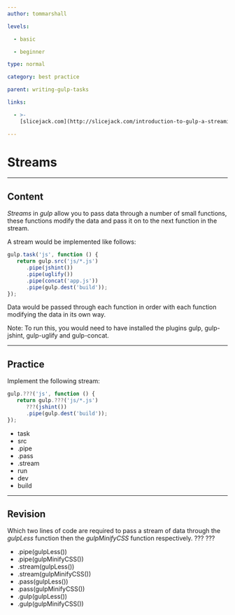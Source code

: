 ```yaml
---
author: tommarshall

levels:

  - basic

  - beginner

type: normal

category: best practice

parent: writing-gulp-tasks

links:

  - >-
    [slicejack.com](http://slicejack.com/introduction-to-gulp-a-streaming-javascript-task-runner/){website}

---
```

# Streams

---
## Content

*Streams* in *gulp* allow you to pass data through a number of small functions, these functions modify the data and pass it on to the next function in the stream.

A stream would be implemented like follows:
```javaScript
gulp.task('js', function () {
   return gulp.src('js/*.js')
      .pipe(jshint())
      .pipe(uglify())
      .pipe(concat('app.js'))
      .pipe(gulp.dest('build'));
});
```
Data would be passed through each function in order with each function modifying the data in its own way.

Note: To run this, you would need to have installed the plugins gulp, gulp-jshint, gulp-uglify and gulp-concat.

---
## Practice

Implement the following stream: 

```javascript
gulp.???('js', function () {
   return gulp.???('js/*.js')
      ???(jshint())
      .pipe(gulp.dest('build'));
});
```

* task
* src
* .pipe
* .pass
* .stream
* run
* dev
* build

---
## Revision

Which two lines of code are required to pass a stream of data through the *gulpLess* function then the *gulpMinifyCSS* function respectively. ??? ???
* .pipe(gulpLess())
* .pipe(gulpMinifyCSS())
* .stream(gulpLess())
* .stream(gulpMinifyCSS())
* .pass(gulpLess())
* .pass(gulpMinifyCSS())
* .gulp(gulpLess())
* .gulp(gulpMinifyCSS())